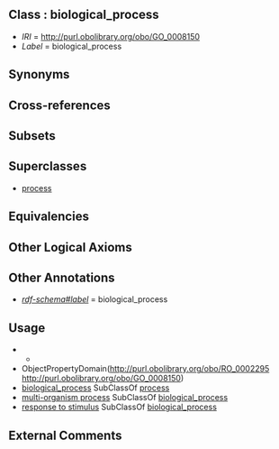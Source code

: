 
## Class : biological_process

 * *IRI* = http://purl.obolibrary.org/obo/GO_0008150
 * *Label* = biological_process

## Synonyms


## Cross-references


## Subsets


## Superclasses

 * [process](../../BFO/15/BFO_0000015.md)

## Equivalencies


## Other Logical Axioms


## Other Annotations

 * *[rdf-schema#label](../../el/rdf-schema#label.md)* = biological_process

## Usage

 * -
 * ObjectPropertyDomain(<http://purl.obolibrary.org/obo/RO_0002295> <http://purl.obolibrary.org/obo/GO_0008150>)
 * [biological_process](../../GO/50/GO_0008150.md) SubClassOf [process](../../BFO/15/BFO_0000015.md)
 * [multi-organism process](../../GO/04/GO_0051704.md) SubClassOf [biological_process](../../GO/50/GO_0008150.md)
 * [response to stimulus](../../GO/96/GO_0050896.md) SubClassOf [biological_process](../../GO/50/GO_0008150.md)

## External Comments

